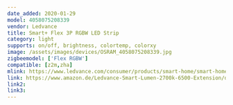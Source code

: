 ```yaml
---
date_added: 2020-01-29
model: 4058075208339
vendor: Ledvance
title: Smart+ Flex 3P RGBW LED Strip
category: light
supports: on/off, brightness, colortemp, colorxy
image: /assets/images/devices/OSRAM_4058075208339.jpg
zigbeemodel: ['Flex RGBW']
compatible: [z2m,zha]
mlink: https://www.ledvance.com/consumer/products/smart-home/smart-home-products-with-zigbee-technology/smart-home-luminaires/indoor-luminaires/smart-flex-rgbw/index.jsp?productId=ZMP_3573686&classificationId=GPS01_3576323
link: https://www.amazon.de/Ledvance-Smart-Lumen-2700k-6500-Extension/dp/B07M7V7FPH
link2: 
link3: 
---
```

